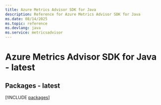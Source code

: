 ```yaml
---
title: Azure Metrics Advisor SDK for Java
description: Reference for Azure Metrics Advisor SDK for Java
ms.date: 08/14/2025
ms.topic: reference
ms.devlang: java
ms.service: metricsadvisor
---
```

# Azure Metrics Advisor SDK for Java - latest
## Packages - latest
[!INCLUDE [packages](metrics-advisor-index.md)]